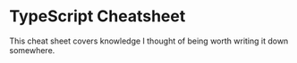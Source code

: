 # TypeScript Cheatsheet 

This cheat sheet covers knowledge I thought of being worth writing it down somewhere. 

